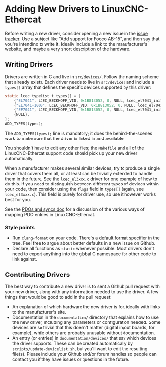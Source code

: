 # Adding New Drivers to LinuxCNC-Ethercat

Before writing a new driver, consider opening a new issue in the
[issue
tracker](http://github.com/linuxcnc-ethercat/linuxcnc-ethercat/issues/new).
Use a subject like "Add support for Fooco AB-15", and then say that
you're intending to write it.  Ideally include a link to the
manufacturer's website, and maybe a very short description of the
hardware.

## Writing Drivers

Drivers are written in C and live in `src/devices/`.  Follow the
naming scheme that already exists.  Each driver needs to live in
`src/devices` and include a `types[]` array that defines the specific
devices supported by this driver:

```C
static lcec_typelist_t types[] = {
    {"EL7041", LCEC_BECKHOFF_VID, 0x1B813052, 0, NULL, lcec_el7041_init},
    {"EL7041-1000", LCEC_BECKHOFF_VID, 0x1B813052, 0, NULL, lcec_el7041_init},
    {"EP7041", LCEC_BECKHOFF_VID, 0x1B813052, 0, NULL, lcec_el7041_init},
    {NULL},
};
ADD_TYPES(types);
```

The `ADD_TYPES(types);` line is mandatory; it does the
behind-the-scenes work to make sure that the driver is linked in and
available.

You shouldn't have to edit any other files; the `Makefile` and all of
the LinuxCNC-Ethercat support code should pick up your new driver
automatically.

When a manufacturer makes several similar devices, try to produce a
single driver that covers them all, or at least can be trivially
extended to handle them in the future.  See the
[`lcec_el3xxx.c`](../src/devices/lcec_el3xxx.c) driver for one example
of how to do this.  If you need to distinguish between different types
of devices within your code, then consider using the `flags` field in
`types[]` (again, see `lcec_el3xxx.c`).  This field is purely for
driver use, so use it however works best for you.

See the [PDOs and syncs doc](pdos-and-syncs.md) for a discussion of
the various ways of mapping PDO entries in LinuxCNC-Ethercat.

### Style points

- Run `clang-format` on your code.  There's a [default
  format](../.clang-format) specifier in the tree.  Feel free to argue
  about better defaults in a new issue on Github.
- Declare all functions as `static` whenever possible.  Most drivers
  don't need to export anything into the global C namespace for other
  code to link against.

## Contributing Drivers

The best way to contribute a new driver is to sent a Github pull
request with your new driver, along with any information needed to use
the driver.  A few things that would be good to add in the pull request:

- An explanation of which hardware the new driver is for, ideally with
  links to the manufacturer's site.
- Documentation in the `documentation/` directory that explains how to
  use the new driver, including any parameters or configuration
  needed.  Some devices are so trivial that this doesn't matter
  (digital in/out boards, for example), while others are probably
  unusable without documentation.
- An entry (or entries) in `documentation/devices/` that say which
  devices the driver supports.  These can be created automatically by
  `scripts/update-devicelist.sh`, but you'll want to edit the
  resulting file(s).  Please include your Github and/or forum handles
  so people can contact you if they have issues or questions in the
  future.


